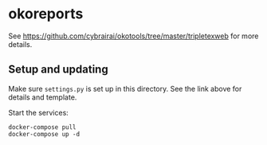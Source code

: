 # okoreports

See https://github.com/cybrairai/okotools/tree/master/tripletexweb for more
details.

## Setup and updating

Make sure `settings.py` is set up in this directory. See the link above for
details and template.

Start the services:

```
docker-compose pull
docker-compose up -d
```
